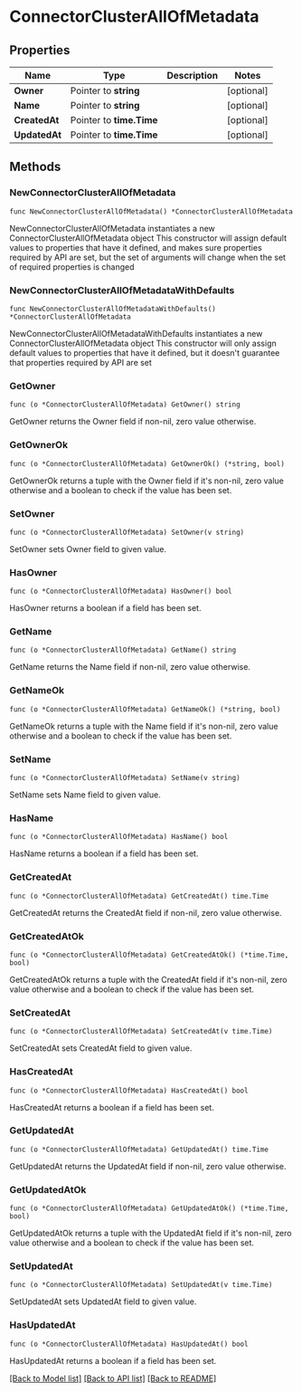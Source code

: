 # ConnectorClusterAllOfMetadata

## Properties

Name | Type | Description | Notes
------------ | ------------- | ------------- | -------------
**Owner** | Pointer to **string** |  | [optional] 
**Name** | Pointer to **string** |  | [optional] 
**CreatedAt** | Pointer to **time.Time** |  | [optional] 
**UpdatedAt** | Pointer to **time.Time** |  | [optional] 


## Methods

### NewConnectorClusterAllOfMetadata

`func NewConnectorClusterAllOfMetadata() *ConnectorClusterAllOfMetadata`

NewConnectorClusterAllOfMetadata instantiates a new ConnectorClusterAllOfMetadata object
This constructor will assign default values to properties that have it defined,
and makes sure properties required by API are set, but the set of arguments
will change when the set of required properties is changed

### NewConnectorClusterAllOfMetadataWithDefaults

`func NewConnectorClusterAllOfMetadataWithDefaults() *ConnectorClusterAllOfMetadata`

NewConnectorClusterAllOfMetadataWithDefaults instantiates a new ConnectorClusterAllOfMetadata object
This constructor will only assign default values to properties that have it defined,
but it doesn't guarantee that properties required by API are set


### GetOwner

`func (o *ConnectorClusterAllOfMetadata) GetOwner() string`

GetOwner returns the Owner field if non-nil, zero value otherwise.

### GetOwnerOk

`func (o *ConnectorClusterAllOfMetadata) GetOwnerOk() (*string, bool)`

GetOwnerOk returns a tuple with the Owner field if it's non-nil, zero value otherwise
and a boolean to check if the value has been set.

### SetOwner

`func (o *ConnectorClusterAllOfMetadata) SetOwner(v string)`

SetOwner sets Owner field to given value.

### HasOwner

`func (o *ConnectorClusterAllOfMetadata) HasOwner() bool`

HasOwner returns a boolean if a field has been set.


### GetName

`func (o *ConnectorClusterAllOfMetadata) GetName() string`

GetName returns the Name field if non-nil, zero value otherwise.

### GetNameOk

`func (o *ConnectorClusterAllOfMetadata) GetNameOk() (*string, bool)`

GetNameOk returns a tuple with the Name field if it's non-nil, zero value otherwise
and a boolean to check if the value has been set.

### SetName

`func (o *ConnectorClusterAllOfMetadata) SetName(v string)`

SetName sets Name field to given value.

### HasName

`func (o *ConnectorClusterAllOfMetadata) HasName() bool`

HasName returns a boolean if a field has been set.


### GetCreatedAt

`func (o *ConnectorClusterAllOfMetadata) GetCreatedAt() time.Time`

GetCreatedAt returns the CreatedAt field if non-nil, zero value otherwise.

### GetCreatedAtOk

`func (o *ConnectorClusterAllOfMetadata) GetCreatedAtOk() (*time.Time, bool)`

GetCreatedAtOk returns a tuple with the CreatedAt field if it's non-nil, zero value otherwise
and a boolean to check if the value has been set.

### SetCreatedAt

`func (o *ConnectorClusterAllOfMetadata) SetCreatedAt(v time.Time)`

SetCreatedAt sets CreatedAt field to given value.

### HasCreatedAt

`func (o *ConnectorClusterAllOfMetadata) HasCreatedAt() bool`

HasCreatedAt returns a boolean if a field has been set.


### GetUpdatedAt

`func (o *ConnectorClusterAllOfMetadata) GetUpdatedAt() time.Time`

GetUpdatedAt returns the UpdatedAt field if non-nil, zero value otherwise.

### GetUpdatedAtOk

`func (o *ConnectorClusterAllOfMetadata) GetUpdatedAtOk() (*time.Time, bool)`

GetUpdatedAtOk returns a tuple with the UpdatedAt field if it's non-nil, zero value otherwise
and a boolean to check if the value has been set.

### SetUpdatedAt

`func (o *ConnectorClusterAllOfMetadata) SetUpdatedAt(v time.Time)`

SetUpdatedAt sets UpdatedAt field to given value.

### HasUpdatedAt

`func (o *ConnectorClusterAllOfMetadata) HasUpdatedAt() bool`

HasUpdatedAt returns a boolean if a field has been set.



[[Back to Model list]](../README.md#documentation-for-models) [[Back to API list]](../README.md#documentation-for-api-endpoints) [[Back to README]](../README.md)

